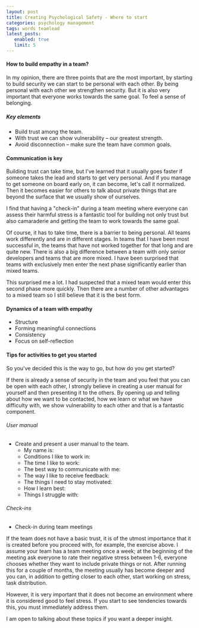 ```yaml
---
layout: post
title: Creating Psychological Safety - Where to start
categories: psychology management
tags: words teamlead
latest_posts:
   enabled: true
   limit: 5
---
```




#### How to build empathy in a team?

In my opinion, there are three points that are the most important, by starting to build security we can start to be personal with each other. By being personal with each other we strengthen security. But it is also very important that everyone works towards the same goal. To feel a sense of belonging.

##### Key elements

* Build trust among the team.
* With trust we can show vulnerability – our greatest strength.
* Avoid disconnection – make sure the team have common goals.

#### Communication is key
Building trust can take time, but I've learned that it usually goes faster if someone takes the lead and starts to get very personal. And if you manage to get someone on board early on, it can become, let's call it normalized. Then it becomes easier for others to talk about private things that are beyond the surface that we usually show of ourselves.

I find that having a "check-in" during a team meeting where everyone can assess their harmful stress is a fantastic tool for building not only trust but also camaraderie and getting the team to work towards the same goal.

Of course, it has to take time, there is a barrier to being personal. All teams work differently and are in different stages. In teams that I have been most successful in, the teams that have not worked together for that long and are quite new. There is also a big difference between a team with only senior developers and teams that are more mixed. I have been surprised that teams with exclusively men enter the next phase significantly earlier than mixed teams.

This surprised me a lot. I had suspected that a mixed team would enter this second phase more quickly. Then there are a number of other advantages to a mixed team so I still believe that it is the best form.

#### Dynamics of a team with empathy

* Structure
* Forming meaningful connections
* Consistency
* Focus on self-reflection

#### Tips for activities to get you started

So you've decided this is the way to go, but how do you get started?

If there is already a sense of security in the team and you feel that you can be open with each other, I strongly believe in creating a user manual for yourself and then presenting it to the others. By opening up and telling about how we want to be contacted, how we learn or what we have difficulty with, we show vulnerability to each other and that is a fantastic component.

###### User manual

* Create and present a user manual to the team.
    * My name is:
    * Conditions I like to work in:
    * The time I like to work:
    * The best way to communicate with me:
    * The way I like to receive feedback:
    * The things I need to stay motivated:
    * How I learn best:
    * Things I struggle with:

###### Check-ins

* Check-in during team meetings

If the team does not have a basic trust, it is of the utmost importance that it is created before you proceed with, for example, the exercise above. I assume your team has a team meeting once a week; at the beginning of the meeting ask everyone to rate their negative stress between 1-6, everyone chooses whether they want to include private things or not. After running this for a couple of months, the meeting usually has become deeper and you can, in addition to getting closer to each other, start working on stress, task distribution.

However, it is very important that it does not become an environment where it is considered good to feel stress. If you start to see tendencies towards this, you must immediately address them.

I am open to talking about these topics if you want a deeper insight.

